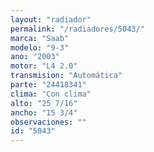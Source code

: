 ```yaml
---
layout: "radiador"
permalink: "/radiadores/5043/"
marca: "Saab"
modelo: "9-3"
ano: "2003"
motor: "L4 2.0"
transmision: "Automática"
parte: "24418341"
clima: "Con clima"
alto: "25 7/16"
ancho: "15 3/4"
observaciones: ""
id: "5043"
---
```


